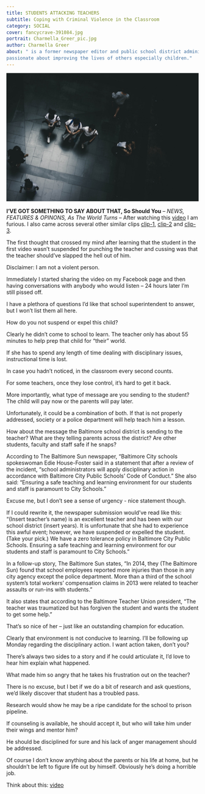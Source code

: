 ```yaml
---
title: STUDENTS ATTACKING TEACHERS
subtitle: Coping with Criminal Violence in the Classroom
category: SOCIAL
cover: fancycrave-391084.jpg
portrait: Charmella_Greer_pic.jpg
author: Charmella Greer
about: " is a former newspaper editor and public school district administrator who’s
passionate about improving the lives of others especially children."
---
```


![unsplash.com](./fancycrave-391084.jpg)

**I’VE GOT SOMETHING TO SAY ABOUT THAT, So Should You** – 
*NEWS, FEATURES & OPINONS, As The World Turns* – After watching this [video](https://www.youtube.com/watch?v=McPQsOqYzag&feature=youtu.be)
I am furious. I also came across several other similar clips 
[clip-1](https://www.youtube.com/watch?v=88mVCUCPa5m), [clip-2](https://www.youtube.com/watch?v=_MDWdkLTdYg) and
[clip-3](https://www.youtube.com/watch?v=se6XmxBLF0g).

The first thought that crossed my mind after learning that the student in the first video wasn’t suspended for punching the teacher and cussing was that the teacher should’ve slapped the hell out of him.

Disclaimer: I am not a violent person.

Immediately I started sharing the video on my Facebook page and then having conversations with anybody who would listen – 24 hours later I’m still pissed off. 

I have a plethora of questions I’d like that school superintendent to answer, but I won’t list them all here.

How do you not suspend or expel this child? 

Clearly he didn’t come to school to learn.  The teacher only has about 55 minutes to help prep that child for “their” world. 

If she has to spend any length of time dealing with disciplinary issues, instructional time is lost. 

In case you hadn’t noticed, in the classroom every second counts. 

For some teachers, once they lose control, it’s hard to get it back.
  
More importantly, what type of message are you sending to the student? The child will pay now or the parents will pay later. 

Unfortunately, it could be a combination of both. If that is not properly addressed, society or a police department will help teach him a lesson.

How about the message the Baltimore school district is sending to the teacher? What are they telling parents across the district? Are other students, faculty and staff safe if he snaps? 

According to The Baltimore Sun newspaper, “Baltimore City schools spokeswoman Edie House-Foster said in a statement that after a review of the incident, “school administrators will apply disciplinary action in accordance with Baltimore City Public Schools’ Code of Conduct.” She also said: “Ensuring a safe teaching and learning environment for our students and staff is paramount to City Schools.”

Excuse me, but I don’t see a sense of urgency - nice statement though.

If I could rewrite it, the newspaper submission would’ve read like this: “(Insert teacher’s name) is an excellent teacher and has been with our school district (insert years). It is unfortunate that she had to experience this awful event; however, we have suspended or expelled the student. (Take your pick.) We have a zero tolerance policy in Baltimore City Public Schools. Ensuring a safe teaching and learning environment for our students and staff is paramount to City Schools.”

In a follow-up story, The Baltimore Sun states, “In 2014, they (The Baltimore Sun) found that school employees reported more injuries than those in any city agency except the police department. More than a third of the school system’s total workers’ compensation claims in 2013 were related to teacher assaults or run-ins with students.” 

It also states that according to the Baltimore Teacher Union president, “The teacher was traumatized but has forgiven the student and wants the student to get some help.” 

That’s so nice of her – just like an outstanding champion for education. 

Clearly that environment is not conducive to learning. I’ll be following up Monday regarding the disciplinary action. I want action taken, don’t you?

There’s always two sides to a story and if he could articulate it, I’d love to hear him explain what happened. 

What made him so angry that he takes his frustration out on the teacher? 

There is no excuse, but I bet if we do a bit of research and ask questions, we’d likely discover that student has a troubled pass. 

Research would show he may be a ripe candidate for the school to prison pipeline. 

If counseling is available, he should accept it, but who will take him under their wings and mentor him? 

He should be disciplined for sure and his lack of anger management should be addressed. 

Of course I don’t know anything about the parents or his life at home, but he shouldn’t be left to figure life out by himself. Obviously he’s doing a horrible job.

Think about this: [video](https://www.youtube.com/watch?v=fdJ8LqwqmrM)
